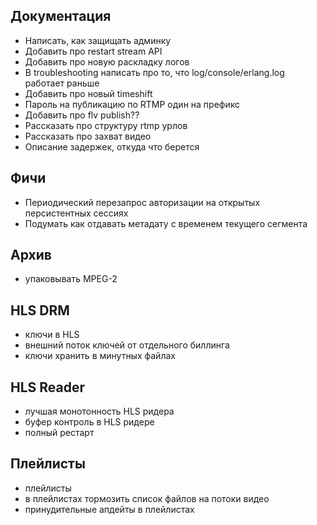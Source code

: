 Документация
------------

* Написать, как защищать админку
* Добавить про restart stream API
* Добавить про новую раскладку логов
* В troubleshooting написать про то, что log/console/erlang.log работает раньше
* Добавить про новый timeshift
* Пароль на публикацию по RTMP один на префикс
* Добавить про flv publish??
* Рассказать про структуру rtmp урлов
* Рассказать про захват видео
* Описание задержек, откуда что берется


Фичи
----

* Периодический перезапрос авторизации на открытых персистентных сессиях
* Подумать как отдавать метадату с временем текущего сегмента

Архив
-----

* упаковывать MPEG-2


HLS DRM
-------

* ключи в HLS
* внешний поток ключей от отдельного биллинга
* ключи хранить в минутных файлах

HLS Reader
---------
* лучшая монотонность HLS ридера
* буфер контроль в HLS ридере
* полный рестарт

Плейлисты
---------
* плейлисты
* в плейлистах тормозить список файлов на потоки видео
* принудительные апдейты в плейлистах

